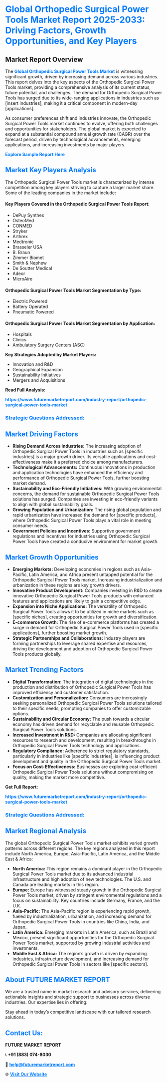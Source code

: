 <h1 style="color: #007BFF;">Global Orthopedic Surgical Power Tools Market Report 2025-2033: Driving Factors, Growth Opportunities, and Key Players</h1>

<section id="overview">
<h2>Market Report Overview</h2>
<p>The <a href="https://www.futuremarketreport.com/industry-report/orthopedic-surgical-power-tools-market" style="color: #007BFF; text-decoration: none;"><strong>Global Orthopedic Surgical Power Tools Market</strong></a> is witnessing significant growth, driven by increasing demand across various industries. This report delves into the key aspects of the Orthopedic Surgical Power Tools market, providing a comprehensive analysis of its current status, future potential, and challenges. The demand for Orthopedic Surgical Power Tools has surged due to its wide-ranging applications in industries such as [insert industries], making it a critical component in modern-day [applications].</p>
<p>As consumer preferences shift and industries innovate, the Orthopedic Surgical Power Tools market continues to evolve, offering both challenges and opportunities for stakeholders. The global market is expected to expand at a substantial compound annual growth rate (CAGR) over the forecast period, driven by technological advancements, emerging applications, and increasing investments by major players.</p>
</section>

<section id="overview">
<p><a href="https://www.futuremarketreport.com/request-sample/reportId=80115" style="color: #007BFF; text-decoration: none;"><strong>Explore Sample Report Here</strong></a></p>
</section>

<section id="key-players">
<h2 style="color: #007BFF;">Market Key Players Analysis</h2>
<p>The Orthopedic Surgical Power Tools market is characterized by intense competition among key players striving to capture a larger market share. Some of the leading companies in the market include:</p>
<h4>Key Players Covered in the Orthopedic Surgical Power Tools Report:</h4>
<ul><li>DePuy Synthes</li><li>OsteoMed</li><li>CONMED</li><li>Stryker</li><li>Arthrex</li><li>Medtronic</li><li>Brasseler USA</li><li>B. Braun</li><li>Zimmer Biomet</li><li>Smith &amp; Nephew</li><li>De Soutter Medical</li><li>Adeor</li><li>MicroAire</li></ul>
<h4>Orthopedic Surgical Power Tools Market Segmentation by Type:</h4>
<ul><li>Electric Powered</li><li>Battery Operated</li><li>Pneumatic Powered</li></ul>

<h4>Orthopedic Surgical Power Tools Market Segmentation by Application:</h4>
<ul><li>Hospitals</li><li>Clinics</li><li>Ambulatory Surgery Centers (ASC)</li></ul>
<p><strong>Key Strategies Adopted by Market Players:</strong></p>
<ul>
<li>Innovation and R&D</li>
<li>Geographical Expansion</li>
<li>Sustainability Initiatives</li>
<li>Mergers and Acquisitions</li>
</ul>
</section>

<section>
<p><strong>Read Full Analysis: </strong></p><a href="https://www.futuremarketreport.com/industry-report/orthopedic-surgical-power-tools-market" style="color: #007BFF; text-decoration: none;"><strong>https://www.futuremarketreport.com/industry-report/orthopedic-surgical-power-tools-market</strong></a>
<h3 style="color: #007BFF;">Strategic Questions Addressed:</h3>
</section>

<section id="driving-factors">
<h2 style="color: #007BFF;">Market Driving Factors</h2>
<ul>
<li><strong>Rising Demand Across Industries:</strong> The increasing adoption of Orthopedic Surgical Power Tools in industries such as [specific industries] is a major growth driver. Its versatile applications and cost-effectiveness make it a preferred choice among manufacturers.</li>
<li><strong>Technological Advancements:</strong> Continuous innovations in production and application technologies have enhanced the efficiency and performance of Orthopedic Surgical Power Tools, further boosting market demand.</li>
<li><strong>Sustainability and Eco-Friendly Initiatives:</strong> With growing environmental concerns, the demand for sustainable Orthopedic Surgical Power Tools solutions has surged. Companies are investing in eco-friendly variants to align with global sustainability goals.</li>
<li><strong>Growing Population and Urbanization:</strong> The rising global population and rapid urbanization have increased the demand for [specific products], where Orthopedic Surgical Power Tools plays a vital role in meeting consumer needs.</li>
<li><strong>Government Policies and Incentives:</strong> Supportive government regulations and incentives for industries using Orthopedic Surgical Power Tools have created a conducive environment for market growth.</li>
</ul>
</section>

<section id="growth-opportunities">
<h2 style="color: #007BFF;">Market Growth Opportunities</h2>
<ul>
<li><strong>Emerging Markets:</strong> Developing economies in regions such as Asia-Pacific, Latin America, and Africa present untapped potential for the Orthopedic Surgical Power Tools market. Increasing industrialization and urbanization in these regions are key growth drivers.</li>
<li><strong>Innovative Product Development:</strong> Companies investing in R&D to create innovative Orthopedic Surgical Power Tools products with enhanced features and applications are likely to gain a competitive edge.</li>
<li><strong>Expansion into Niche Applications:</strong> The versatility of Orthopedic Surgical Power Tools allows it to be utilized in niche markets such as [specific niches], creating opportunities for growth and diversification.</li>
<li><strong>E-commerce Growth:</strong> The rise of e-commerce platforms has created a surge in demand for Orthopedic Surgical Power Tools used in [specific applications], further boosting market growth.</li>
<li><strong>Strategic Partnerships and Collaborations:</strong> Industry players are forming partnerships to leverage shared expertise and resources, driving the development and adoption of Orthopedic Surgical Power Tools products globally.</li>
</ul>
</section>

<section id="trending-factors">
<h2 style="color: #007BFF;">Market Trending Factors</h2>
<ul>
<li><strong>Digital Transformation:</strong> The integration of digital technologies in the production and distribution of Orthopedic Surgical Power Tools has improved efficiency and customer satisfaction.</li>
<li><strong>Customization and Personalization:</strong> Consumers are increasingly seeking personalized Orthopedic Surgical Power Tools solutions tailored to their specific needs, prompting companies to offer customizable options.</li>
<li><strong>Sustainability and Circular Economy:</strong> The push towards a circular economy has driven demand for recyclable and reusable Orthopedic Surgical Power Tools solutions.</li>
<li><strong>Increased Investment in R&D:</strong> Companies are allocating significant resources to research and development, resulting in breakthroughs in Orthopedic Surgical Power Tools technology and applications.</li>
<li><strong>Regulatory Compliance:</strong> Adherence to strict regulatory standards, particularly in industries like [specific industries], is influencing product development and quality in the Orthopedic Surgical Power Tools market.</li>
<li><strong>Focus on Cost-Effectiveness:</strong> Businesses are exploring cost-efficient Orthopedic Surgical Power Tools solutions without compromising on quality, making the market more competitive.</li>
</ul>
</section>

<section>
<p><strong>Get Full Report: </strong></p><a href="https://www.futuremarketreport.com/industry-report/orthopedic-surgical-power-tools-market" style="color: #007BFF; text-decoration: none;"><strong>https://www.futuremarketreport.com/industry-report/orthopedic-surgical-power-tools-market</strong></a>
<h3 style="color: #007BFF;">Strategic Questions Addressed:</h3>
</section>


<section id="regional-analysis">
<h2 style="color: #007BFF;">Market Regional Analysis</h2>
<p>The global Orthopedic Surgical Power Tools market exhibits varied growth patterns across different regions. The key regions analyzed in this report include North America, Europe, Asia-Pacific, Latin America, and the Middle East & Africa:</p>
<ul>
<li><strong>North America:</strong> This region remains a dominant player in the Orthopedic Surgical Power Tools market due to its advanced industrial infrastructure and high adoption of new technologies. The U.S. and Canada are leading markets in this region.</li>
<li><strong>Europe:</strong> Europe has witnessed steady growth in the Orthopedic Surgical Power Tools market, driven by stringent environmental regulations and a focus on sustainability. Key countries include Germany, France, and the U.K.</li>
<li><strong>Asia-Pacific:</strong> The Asia-Pacific region is experiencing rapid growth, fueled by industrialization, urbanization, and increasing demand for Orthopedic Surgical Power Tools in countries like China, India, and Japan.</li>
<li><strong>Latin America:</strong> Emerging markets in Latin America, such as Brazil and Mexico, present significant opportunities for the Orthopedic Surgical Power Tools market, supported by growing industrial activities and investments.</li>
<li><strong>Middle East & Africa:</strong> The region’s growth is driven by expanding industries, infrastructure development, and increasing demand for Orthopedic Surgical Power Tools in sectors like [specific sectors].</li>
</ul>
</section>

<footer>
<h2 style="color: #007BFF;">About FUTURE MARKET REPORT</h2>
<p>We are a trusted name in market research and advisory services, delivering actionable insights and strategic support to businesses across diverse industries. Our expertise lies in offering:</p>

<p>Stay ahead in today’s competitive landscape with our tailored research solutions.</p>

<h2 style="color: #007BFF;">Contact Us:</h2>
<p><strong>FUTURE MARKET REPORT</strong></p>
<p>📞 <strong>+91 (883) 074-8030</strong></p>
<p>📧 <strong><a href="mailto:help@futuremarketreport.com" style="color: #007BFF;">help@futuremarketreport.com</a></strong></p>
<p>🌐 <strong><a href="https://www.futuremarketreport.com/" style="color: #007BFF;">Visit Our Website</a></strong></p>
</footer>